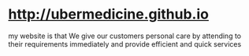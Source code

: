 # http://ubermedicine.github.io
my website is that We give our customers personal care by attending to their requirements immediately and provide efficient and quick services
